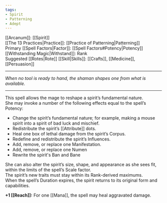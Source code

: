 ```yaml
---
tags:
- Spirit
- Patterning
- Adept
---
```


[[Arcanum]]: [[Spirit]]\
[[The 13 Practices|Practice]]: [[Practice of Patterning|Patterning]]\
Primary [[Spell Factors|Factor]]: [[Spell Factors#Potency|Potency]]\
[[Withstanding Magic|Withstand]]: Rank\
Suggested [[Rotes|Rote]] [[Skill|Skills]]: [[Crafts]], [[Medicine]], [[Persuasion]]

---

_When no tool is ready to hand, the shaman shapes one from what is available._

---

This spell allows the mage to reshape a spirit’s fundamental nature.\
She may invoke a number of the following effects equal to the spell’s Potency:
- Change the spirit’s fundamental nature; for example, making a mouse spirit into a spirit of bad luck and mischief.
- Redistribute the spirit’s [[Attribute]] dots.
- Heal one box of lethal damage from the spirit’s Corpus.
- Redefine and redistribute the spirit’s Influences.
- Add, remove, or replace one Manifestation.
- Add, remove, or replace one Numen
- Rewrite the spirit's Ban and Bane

She can also alter the spirit’s size, shape, and appearance as she sees fit, within the limits of the spell’s Scale factor.\
The spirit’s new traits must stay within its Rank-derived maximums.\
When the spell’s Duration expires, the spirit returns to its original form and capabilities.

**+1 [[Reach]]:** For one [[Mana]], the spell may heal aggravated damage.